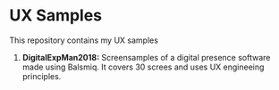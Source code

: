 # UX Samples #

This repository contains my UX samples

1. **DigitalExpMan2018:** Screensamples of a digital presence software made using Balsmiq. It covers 30 screes and uses UX engineeing principles.
